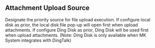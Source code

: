  ## Attachment Upload Source
Designate the priority source for file upload execution. If configure local disk as prior, the local disk file pop-up will open first when upload attachments. If configure Ding Disk as prior, Ding Disk will be used first when upload attachments. (Note: Ding Disk is only available when MK System integrates with DingTalk)
